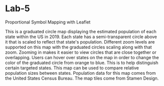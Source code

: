 # Lab-5
Proportional Symbol Mapping with Leaflet

This is a graduated circle map displaying the estimated population of each state within the US in 2019. Each state has a semi-transparent circle above it that is scaled to reflect that state's population. Different zoom levels are supported on this map with the graduated circles scaling along with that zoom. Zooming in makes it easier to view circles that are close together or overlapping. Users can hover over states on the map in order to change the color of the graduated circle from orange to blue. This is to help distinguish certain targeted states. This map can be used to compare relative population sizes between states. Population data for this map comes from the United States Census Bureau. The map tiles come from Stamen Design. 
